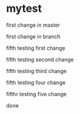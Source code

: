 # mytest

first change in master

first change in branch

fifth testing first change

fifth testing second change

fifth testing third change

fifth testing four change

fifthr testing five change

done 

